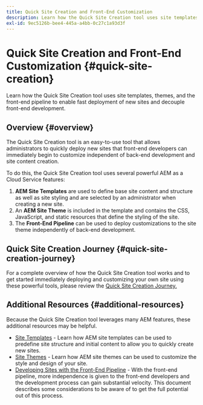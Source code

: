 ```yaml
---
title: Quick Site Creation and Front-End Customization
description: Learn how the Quick Site Creation tool uses site templates, themes, and the front-end pipeline to enable fast deployment of new sites and decouple front-end development.
exl-id: 9ec5126b-bee4-445a-a4bb-0c27c1a93d3f
---
```

# Quick Site Creation and Front-End Customization {#quick-site-creation}

Learn how the Quick Site Creation tool uses site templates, themes, and the front-end pipeline to enable fast deployment of new sites and decouple front-end development.

## Overview {#overview}

The Quick Site Creation tool is an easy-to-use tool that allows administrators to quickly deploy new sites that front-end developers can immediately begin to customize independent of back-end development and site content creation.

To do this, the Quick Site Creation tool uses several powerful AEM as a Cloud Service features:

1. **AEM Site Templates** are used to define base site content and structure as well as site styling and are selected by an administrator when creating a new site.
1. An **AEM Site Theme** is included in the template and contains the CSS, JavaScript, and static resources that define the styling of the site.
1. The **Front-End Pipeline** can be used to deploy customizations to the site theme independently of back-end development.

## Quick Site Creation Journey {#quick-site-creation-journey}

For a complete overview of how the Quick Site Creation tool works and to get started immediately deploying and customizing your own site using these powerful tools, please review the [Quick Site Creation Journey.](/help/journey-sites/quick-site/overview.md)

## Additional Resources {#additional-resources}

Because the Quick Site Creation tool leverages many AEM features, these additional resources may be helpful.

* [Site Templates](/help/sites-cloud/administering/site-creation/site-templates.md) - Learn how AEM site templates can be used to predefine site structure and initial content to allow you to quickly create new sites.
* [Site Themes](/help/sites-cloud/administering/site-creation/site-themes.md) - Learn how AEM site themes can be used to customize the style and design of your site.
* [Developing Sites with the Front-End Pipeline](/help/implementing/developing/introduction/developing-with-front-end-pipelines.md) - With the front-end pipeline, more independence is given to the front-end developers and the development process can gain substantial velocity. This document describes some considerations to be aware of to get the full potential out of this process.
